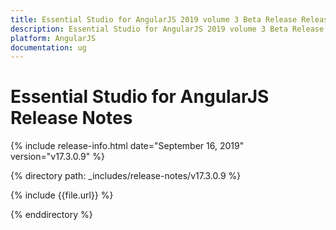 ```yaml
---
title: Essential Studio for AngularJS 2019 volume 3 Beta Release Release Notes  
description: Essential Studio for AngularJS 2019 volume 3 Beta Release Release Notes  
platform: AngularJS
documentation: ug
---
```


# Essential Studio for AngularJS  Release Notes  

{% include release-info.html date="September 16, 2019"  version="v17.3.0.9" %} 


{% directory path: _includes/release-notes/v17.3.0.9 %}

{% include {{file.url}} %}

{% enddirectory %}